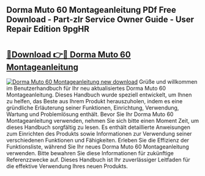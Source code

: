 ## Dorma Muto 60 Montageanleitung PDf Free Download - Part-zIr Service Owner Guide - User Repair Edition 9pgHR

# <h2><a href="http://df758l.blite.top/?on=Dorma+Muto+60+Montageanleitung">🔗Download 👉🔴 Dorma Muto 60 Montageanleitung</a></h2>

[![Dorma Muto 60 Montageanleitung new download](https://i.imgur.com/lujVjoI.png)](http://df758l.blite.top/?on=Dorma+Muto+60+Montageanleitung)
Grüße und willkommen im Benutzerhandbuch für Ihr neu aktualisiertes Dorma Muto 60 Montageanleitung. Dieses Handbuch wurde speziell entwickelt, um Ihnen zu helfen, das Beste aus Ihrem Produkt herauszuholen, indem es eine gründliche Erläuterung seiner Funktionen, Einrichtung, Verwendung, Wartung und Problemlösung enthält. Bevor Sie Ihr Dorma Muto 60 Montageanleitung verwenden, nehmen Sie sich bitte einen Moment Zeit, um dieses Handbuch sorgfältig zu lesen. Es enthält detaillierte Anweisungen zum Einrichten des Produkts sowie Informationen zur Verwendung seiner verschiedenen Funktionen und Fähigkeiten. Erleben Sie die Effizienz der Funktionsliste, während Sie Ihr neues Dorma Muto 60 Montageanleitung verwenden. Bitte bewahren Sie diese Informationen für zukünftige Referenzzwecke auf. Dieses Handbuch ist Ihr zuverlässiger Leitfaden für die effektive Verwendung Ihres neuen Produkts.
